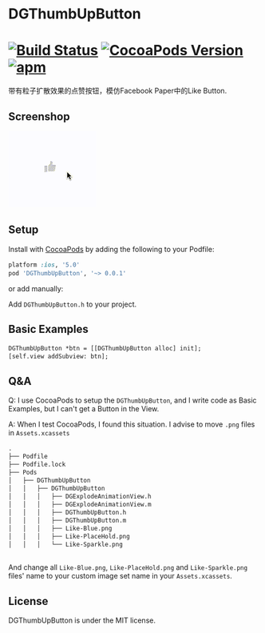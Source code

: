 DGThumbUpButton
=============

[![Build Status](https://travis-ci.org/scalessec/Toast.svg?branch=3.0)]()
[![CocoaPods Version](https://img.shields.io/cocoapods/v/Toast.svg)]()
[![apm](https://img.shields.io/apm/l/vim-mode.svg?maxAge=2592000)]()
=========

带有粒子扩散效果的点赞按钮，模仿Facebook Paper中的Like Button.

## Screenshop

![](Source/demo0.gif)

## Setup

Install with [CocoaPods](http://cocoapods.org) by adding the following to your Podfile:

``` ruby
platform :ios, '5.0'
pod 'DGThumbUpButton', '~> 0.0.1'
```

or add manually: 

Add `DGThumbUpButton.h` to your project.

## Basic Examples

```objc
DGThumbUpButton *btn = [[DGThumbUpButton alloc] init];
[self.view addSubview: btn];
```
## Q&A

Q: I use CocoaPods to setup the `DGThumbUpButton`, and I write code as Basic Examples, but I can't get a Button in the View.

A: When I test CocoaPods, I found this situation. I advise to move `.png` files in `Assets.xcassets`

```shell
.
├── Podfile
├── Podfile.lock
├── Pods
│   ├── DGThumbUpButton
│   │   ├── DGThumbUpButton
│   │   │   ├── DGExplodeAnimationView.h
│   │   │   ├── DGExplodeAnimationView.m
│   │   │   ├── DGThumbUpButton.h
│   │   │   ├── DGThumbUpButton.m
│   │   │   ├── Like-Blue.png
│   │   │   ├── Like-PlaceHold.png
│   │   │   └── Like-Sparkle.png
      
```

And change all `Like-Blue.png`, `Like-PlaceHold.png` and `Like-Sparkle.png` files' name to your custom image set name in your `Assets.xcassets`.

## License

DGThumbUpButton is under the MIT license.
